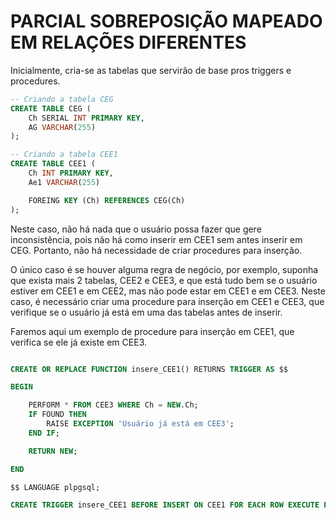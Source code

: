 # PARCIAL SOBREPOSIÇÃO MAPEADO EM RELAÇÕES DIFERENTES

Inicialmente, cria-se as tabelas que servirão de base pros triggers e procedures.

```sql
-- Criando a tabela CEG
CREATE TABLE CEG (
    Ch SERIAL INT PRIMARY KEY,
    AG VARCHAR(255) 
);

-- Criando a tabela CEE1
CREATE TABLE CEE1 (
    Ch INT PRIMARY KEY,
    Ae1 VARCHAR(255) 

    FOREING KEY (Ch) REFERENCES CEG(Ch)
); 
```

Neste caso, não há nada que o usuário possa fazer que gere inconsistência, pois não há como inserir em CEE1 sem antes inserir em CEG. Portanto, não há necessidade de criar procedures para inserção.

O único caso é se houver alguma regra de negócio, por exemplo, suponha que exista mais 2 tabelas, CEE2 e CEE3, e que está tudo bem se o usuário estiver em CEE1 e em CEE2, mas não pode estar em CEE1 e em CEE3. Neste caso, é necessário criar uma procedure para inserção em CEE1 e CEE3, que verifique se o usuário já está em uma das tabelas antes de inserir.

Faremos aqui um exemplo de procedure para inserção em CEE1, que verifica se ele já existe em CEE3.

```sql

CREATE OR REPLACE FUNCTION insere_CEE1() RETURNS TRIGGER AS $$ 

BEGIN 

    PERFORM * FROM CEE3 WHERE Ch = NEW.Ch;
    IF FOUND THEN
        RAISE EXCEPTION 'Usuário já está em CEE3';
    END IF;

    RETURN NEW;

END

$$ LANGUAGE plpgsql;

CREATE TRIGGER insere_CEE1 BEFORE INSERT ON CEE1 FOR EACH ROW EXECUTE PROCEDURE insere_CEE1();

```

